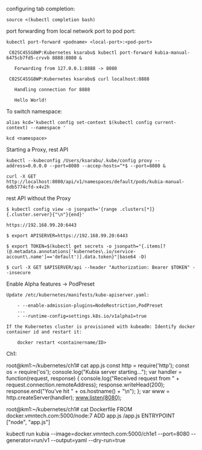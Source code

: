configuring tab completion:
  
	source <(kubectl completion bash)
	
 port forwarding from local network port to pod port:
  
	kubectl port-forward <podname> <local-port>:<pod-port>
  
	 C02SC4SSG8WP:Kubernetes ksarabu$ kubectl port-forward kubia-manual-6475cb7fd5-crvvb 8888:8080 &
  
	   Forwarding from 127.0.0.1:8888 -> 8080
  
	 C02SC4SSG8WP:Kubernetes ksarabu$ curl localhost:8888
  
	   Handling connection for 8888
  
	   Hello World!

To switch namespace:

	alias kcd='kubectl config set-context $(kubectl config current-context) --namespace '
	
	kcd <namespace>

Starting a Proxy, rest API

	kubectl --kubeconfig /Users/ksarabu/.kube/config proxy --address=0.0.0.0 --port=8080 --accep-hosts=^*$ --port=8080 &

	curl -X GET http://localhost:8080/api/v1/namespaces/default/pods/kubia-manual-6db5774cfd-x4v2h
	
rest API without the Proxy

	$ kubectl config view -o jsonpath='{range .clusters[*]}{.cluster.server}{"\n"}{end}'
	
	https://192.168.99.20:6443
	
	$ export APISERVER=https://192.168.99.20:6443
	
	$ export TOKEN=$(kubectl get secrets -o jsonpath="{.items[?(@.metadata.annotations['kubernetes\.io/service-account\.name']=='default')].data.token}"|base64 -D)
	
	$ curl -X GET $APISERVER/api --header "Authorization: Bearer $TOKEN" --insecure
	
	
	
Enable Alpha features -> PodPreset

	Update /etc/kubernetes/manifests/kube-apiserver.yaml:
		
		- --enable-admission-plugins=NodeRestriction,PodPreset
		...
		- --runtime-config=settings.k8s.io/v1alpha1=true
	
	If the Kubernetes cluster is provisioned with kubeadm: Identify docker container id and restart it:
	
		docker restart <containername/ID>



Ch1:

root@km1:~/kubernetes/ch1# cat app.js
const http = require('http');
const os = require('os');
console.log("Kubia server starting...");
var handler = function(request, response) {
  console.log("Received request from " + request.connection.remoteAddress);
  response.writeHead(200);
  response.end("You've hit " + os.hostname() + "\n");
};
var www = http.createServer(handler);
www.listen(8080);

root@km1:~/kubernetes/ch1# cat Dockerfile 
FROM docker.vmntech.com:5000/node:7
ADD app.js /app.js
ENTRYPOINT ["node", "app.js"]


kubectl run kubia --image=docker.vmntech.com:5000/ch1e1 --port=8080 --generator=run/v1 --output=yaml --dry-run=true
